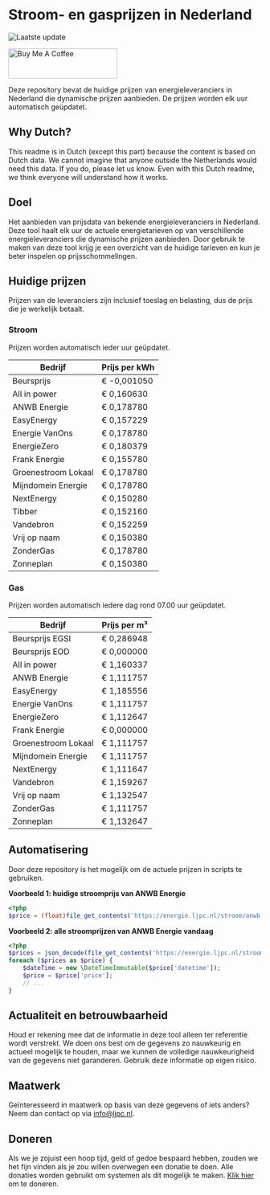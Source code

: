 # Stroom- en gasprijzen in Nederland

![Laatste update](https://img.shields.io/badge/laatste%20update-2024--05--12%2017%3A00%20CET-brightgreen)

<a href="https://www.buymeacoffee.com/Lars-" target="_blank"><img src="https://cdn.buymeacoffee.com/buttons/v2/default-orange.png" alt="Buy Me A Coffee" height="60" style="height: 60px !important;width: 217px !important;" ></a>

Deze repository bevat de huidige prijzen van energieleveranciers in Nederland die dynamische prijzen aanbieden. De prijzen worden elk uur automatisch geüpdatet.

## Why Dutch?

This readme is in Dutch (except this part) because the content is based on Dutch data. We cannot imagine that anyone outside the Netherlands would need this data. If you do, please let us know. Even with this Dutch readme, we think
everyone will understand how it works.

## Doel

Het aanbieden van prijsdata van bekende energieleveranciers in Nederland. Deze tool haalt elk uur de actuele energietarieven op van verschillende energieleveranciers die dynamische prijzen aanbieden. Door gebruik te maken van deze tool
krijg je een overzicht van de huidige tarieven en kun je beter inspelen op prijsschommelingen.

## Huidige prijzen

Prijzen van de leveranciers zijn inclusief toeslag en belasting, dus de prijs die je werkelijk betaalt.

### Stroom

Prijzen worden automatisch ieder uur geüpdatet.

 Bedrijf | Prijs per kWh 
---------|---------------
Beursprijs | € -0,001050
All in power | € 0,160630
ANWB Energie | € 0,178780
EasyEnergy | € 0,157229
Energie VanOns | € 0,178780
EnergieZero | € 0,180379
Frank Energie | € 0,155780
Groenestroom Lokaal | € 0,178780
Mijndomein Energie | € 0,178780
NextEnergy | € 0,150280
Tibber | € 0,152160
Vandebron | € 0,152259
Vrij op naam | € 0,150380
ZonderGas | € 0,178780
Zonneplan | € 0,150380


### Gas

Prijzen worden automatisch iedere dag rond 07.00 uur geüpdatet.

 Bedrijf | Prijs per m³ 
---------|--------------
Beursprijs EGSI | € 0,286948
Beursprijs EOD | € 0,000000
All in power | € 1,160337
ANWB Energie | € 1,111757
EasyEnergy | € 1,185556
Energie VanOns | € 1,111757
EnergieZero | € 1,112647
Frank Energie | € 0,000000
Groenestroom Lokaal | € 1,111757
Mijndomein Energie | € 1,111757
NextEnergy | € 1,111647
Vandebron | € 1,159267
Vrij op naam | € 1,132547
ZonderGas | € 1,111757
Zonneplan | € 1,132647


## Automatisering

Door deze repository is het mogelijk om de actuele prijzen in scripts te gebruiken.

**Voorbeeld 1: huidige stroomprijs van ANWB Energie**

```php
<?php
$price = (float)file_get_contents('https://energie.ljpc.nl/stroom/anwb-energie-nu.txt');

```

**Voorbeeld 2: alle stroomprijzen van ANWB Energie vandaag**

```php
<?php
$prices = json_decode(file_get_contents('https://energie.ljpc.nl/stroom/all-in-power-vandaag.json'),true);
foreach ($prices as $price) {
    $dateTime = new \DateTimeImmutable($price['datetime']);
    $price = $price['price'];
    // ...
}
```

## Actualiteit en betrouwbaarheid

Houd er rekening mee dat de informatie in deze tool alleen ter referentie wordt verstrekt. We doen ons best om de gegevens zo nauwkeurig en actueel mogelijk te houden, maar we kunnen de volledige nauwkeurigheid van de gegevens niet
garanderen. Gebruik deze informatie op eigen risico.

## Maatwerk

Geïnteresseerd in maatwerk op basis van deze gegevens of iets anders? Neem dan contact op
via [info@ljpc.nl](mailto:info@ljpc.nl?subject=Energie%20prijzen).

## Doneren

Als we je zojuist een hoop tijd, geld of gedoe bespaard hebben, zouden we het fijn vinden als je zou willen overwegen een
donatie te doen. Alle donaties worden gebruikt om systemen als dit mogelijk te
maken. [Klik hier](https://www.buymeacoffee.com/Lars-) om te doneren.
